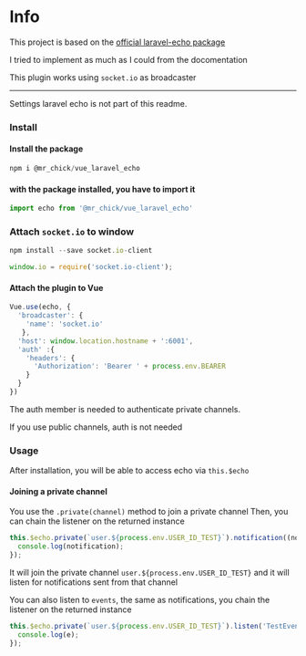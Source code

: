 # Info


This project is based on the [official laravel-echo package](https://laravel.com/docs/5.6/broadcasting)

I tried to implement as much as I could from the docomentation

This plugin works using `socket.io` as broadcaster


--- 

Settings laravel echo is not part of this readme.

### Install

#### Install the package 

```js
npm i @mr_chick/vue_laravel_echo
```

#### with the package installed, you have to import it

```js
import echo from '@mr_chick/vue_laravel_echo'
```
### Attach `socket.io` to window

```js 
npm install --save socket.io-client
```

```js
window.io = require('socket.io-client');
```

#### Attach the plugin to Vue

```js
Vue.use(echo, {
  'broadcaster': {
    'name': 'socket.io'
   },
  'host': window.location.hostname + ':6001',
  'auth' :{
    'headers': {
      'Authorization': 'Bearer ' + process.env.BEARER
    }
  }
})
```

The auth member is needed to authenticate private channels.

If you use public channels, auth is not needed

### Usage

After installation, you will be able to access echo via `this.$echo`

#### Joining a private channel

You use the `.private(channel)` method to join a private channel
Then, you can chain the listener on the returned instance
```js
this.$echo.private(`user.${process.env.USER_ID_TEST}`).notification((notification) => {
  console.log(notification);
});
```

It will join the private channel `user.${process.env.USER_ID_TEST}` and it will listen for notifications sent from that channel


You can also listen to `events`, the same as notifications, you chain the listener on the returned instance

```js
this.$echo.private(`user.${process.env.USER_ID_TEST}`).listen('TestEvent', (e) => {
  console.log(e);
});
```
